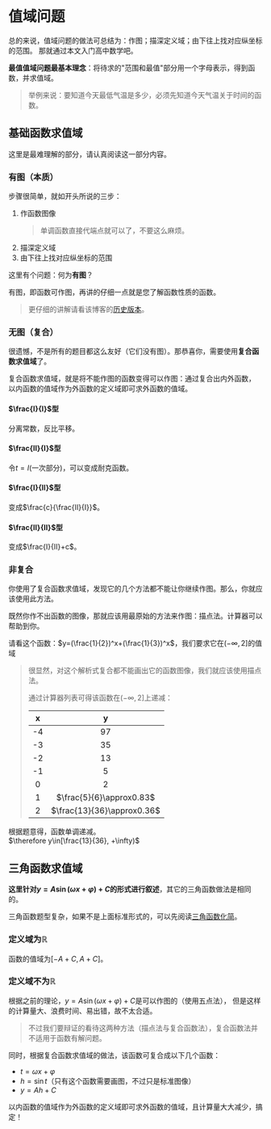 # 值域问题
总的来说，值域问题的做法可总结为：作图；描深定义域；由下往上找对应纵坐标的范围。
那就通过本文入门高中数学吧。

**最值值域问题最基本理念**：将待求的"范围和最值"部分用一个字母表示，得到函数，并求值域。
> 举例来说：要知道今天最低气温是多少，必须先知道今天气温关于时间的函数。

## 基础函数求值域
这里是最难理解的部分，请认真阅读这一部分内容。

### 有图（本质）
步骤很简单，就如开头所说的三步：

1. 作函数图像
   > 单调函数直接代端点就可以了，不要这么麻烦。
2. 描深定义域
3. 由下往上找对应纵坐标的范围

这里有个问题：何为**有图**？

有图，即函数可作图，再讲的仔细一点就是您了解函数性质的函数。
> 更仔细的讲解请看该博客的[历史版本](https://github.com/jason-bowen-zheng/jason-bowen-zheng.github.io/blob/f584f1980315125109c7f817a8c27bdc23ed826e/articles/2022-02-08.md)。

### 无图（复合）
很遗憾，不是所有的题目都这么友好（它们没有图）。那恭喜你，需要使用**复合函数求值域**了。

复合函数求值域，就是将不能作图的函数变得可以作图：通过复合出内外函数，
以内函数的值域作为外函数的定义域即可求外函数的值域。

#### $\frac{I}{I}$型
分离常数，反比平移。

#### $\frac{II}{I}$型
令$t=I\text{(一次部分)}$，可以变成耐克函数。

#### $\frac{I}{II}$型
变成$\frac{c}{\frac{II}{I}}$。

#### $\frac{II}{II}$型
变成$\frac{I}{II}+c$。

### 非复合
你使用了复合函数求值域，发现它的几个方法都不能让你继续作图。那么，你就应该使用此方法。

既然你作不出函数的图像，那就应该用最原始的方法来作图：描点法。计算器可以帮助到你。

请看这个函数：$y=(\frac{1}{2})^x+(\frac{1}{3})^x$，我们要求它在$(-\infty, 2]$的值域
> 很显然，对这个解析式复合都不能画出它的函数图像，我们就应该使用描点法。
>
> 通过计算器列表可得该函数在$(-\infty, 2]$上递减：
>
> |  x  |              y             |
> | :-: | :------------------------: |
> | -4  |             97             |
> | -3  |             35             |
> | -2  |             13             |
> | -1  |              5             |
> |  0  |              2             |
> |  1  |  $\frac{5}{6}\approx0.83$  |
> |  2  | $\frac{13}{36}\approx0.36$ |

根据题意得，函数单调递减。 \
$\therefore y\in[\frac{13}{36}, +\infty)$

## 三角函数求值域
**这里针对$y=A\sin(\omega x+\varphi)+C$的形式进行叙述**，其它的三角函数做法是相同的。

三角函数题型复杂，如果不是上面标准形式的，可以先阅读[三角函数化简](blogs.html?2022-03-26#三角函数化简)。

### 定义域为$\mathbb{R}$
函数的值域为$[-A+C, A+C]$。

### 定义域不为$\mathbb{R}$
根据之前的理论，$y=A\sin(\omega x+\varphi)+C$是可以作图的（使用五点法），
但是这样的计算量大、浪费时间、易出错，故不太合适。
> 不过我们要辩证的看待这两种方法（描点法与复合函数法），复合函数法并不适用于函数有解问题。

同时，根据复合函数求值域的做法，该函数可复合成以下几个函数：

- $t=\omega x+\varphi$
- $h=\sin{t}$（只有这个函数需要画图，不过只是标准图像）
- $y=Ah+C$

以内函数的值域作为外函数的定义域即可求外函数的值域，且计算量大大减少，搞定！

